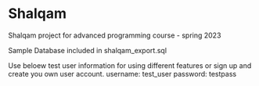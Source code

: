 # Shalqam
 
Shalqam project for advanced programming course - spring 2023

Sample Database included in shalqam_export.sql

Use beloew test user information for using different features or sign up and create you own user account.
username: test_user
password: testpass
